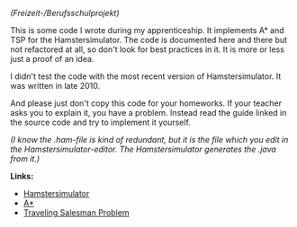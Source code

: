 *(Freizeit-/Berufsschulprojekt)*

This is some code I wrote during my apprenticeship. It implements A* and TSP for the Hamstersimulator. The code is documented here and there but not refactored at all, so don't look for best practices in it. It is more or less just a proof of an idea.

I didn't test the code with the most recent version of Hamstersimulator. It was written in late 2010.

And please just don't copy this code for your homeworks. If your teacher asks you to explain it, you have a problem. Instead read the guide linked in the source code and try to implement it yourself.

*(I know the .ham-file is kind of redundant, but it is the file which you edit in the Hamstersimulator-editor. The Hamstersimulator generates the .java from it.)*

**Links:**

 * [Hamstersimulator](http://www-is.informatik.uni-oldenburg.de/~dibo/hamster/simulator.html)
 * [A*](http://en.wikipedia.org/wiki/A*_search_algorithm)
 * [Traveling Salesman Problem](http://en.wikipedia.org/wiki/Travelling_salesman_problem)
